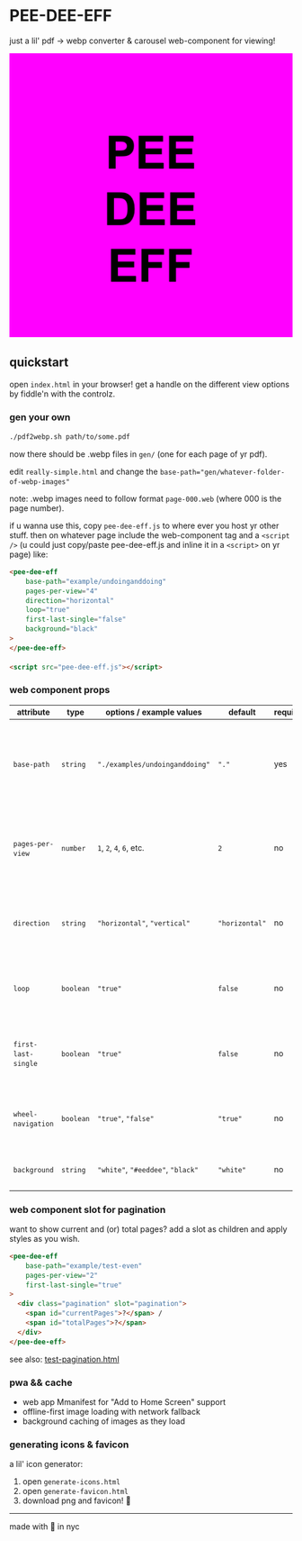 # PEE-DEE-EFF

just a lil' pdf -> webp converter & carousel web-component for viewing!

 ![P E E  D E E  E F F](icon.png)

## quickstart

open `index.html` in your browser! get a handle on the different view options by fiddle'n with the controlz.

### gen your own

```sh
./pdf2webp.sh path/to/some.pdf
```

now there should be .webp files in `gen/` (one for each page of yr pdf).

edit `really-simple.html` and change the `base-path="gen/whatever-folder-of-webp-images"`

note: .webp images need to follow format `page-000.web` (where 000 is the page number).

if u wanna use this, copy `pee-dee-eff.js` to where ever you host yr other stuff. then on whatever page include the web-component tag and a `<script />` (u could just copy/paste pee-dee-eff.js and inline it in a `<script>` on yr page) like:

```html
<pee-dee-eff
    base-path="example/undoinganddoing"
    pages-per-view="4"
    direction="horizontal"
    loop="true"
    first-last-single="false"
    background="black"
>
</pee-dee-eff>

<script src="pee-dee-eff.js"></script>
```

### web component props

| attribute            | type      | options / example values          | default        | required | description                                                                              |
| -------------------- | --------- | --------------------------------- | -------------- | -------- | ---------------------------------------------------------------------------------------- |
| `base-path`          | `string`  | `"./examples/undoinganddoing"`    | `"."`          | yes      | directory where image files like `page-000.webp`, `page-001.webp`, etc. are loaded from. |
| `pages-per-view`     | `number`  | `1`, `2`, `4`, `6`, etc.          | `2`            | no       | number of images shown per slide. determines the grid layout automatically.              |
| `direction`          | `string`  | `"horizontal"`, `"vertical"`      | `"horizontal"` | no       | chooses between swipe-to-slide and scroll-down-to-browse modes.                          |
| `loop`               | `boolean` | `"true"`                          | `false`        | no       | whether to loop back to the first slide after the last one, and vice versa.              |
| `first-last-single`  | `boolean` | `"true"`                          | `false`        | no       | shows first and last pages on a single slide (only with pages-per-view=2).               |
| `wheel-navigation`   | `boolean` | `"true"`, `"false"`               | `"true"`       | no       | enables mouse wheel and trackpad scrolling for page navigation.                          |
| `background`         | `string`  | `"white"`, `"#eeddee"`, `"black"` | `"white"`      | no       | background color of each image cell in the grid.                                         |

### web component slot for pagination

want to show current and (or) total pages? add a slot as children and apply styles as you wish.

```html
<pee-dee-eff
    base-path="example/test-even"
    pages-per-view="2"
    first-last-single="true"
>
  <div class="pagination" slot="pagination">
    <span id="currentPages">?</span> /
    <span id="totalPages">?</span>
  </div>
</pee-dee-eff>
```

see also: [test-pagination.html](test-pagination.html)

### pwa && cache

- web app Mmanifest for "Add to Home Screen" support
- offline-first image loading with network fallback
- background caching of images as they load

### generating icons & favicon

a lil' icon generator:

1. open `generate-icons.html`
2. open `generate-favicon.html`
2. download png and favicon! 🥹

---
made with 💖 in nyc
